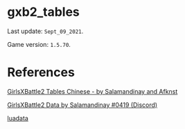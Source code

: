 # gxb2_tables

Last update: `Sept_09_2021`.

Game version: `1.5.70`.

# References

[GirlsXBattle2 Tables Chinese - by Salamandinay and Afknst](https://docs.google.com/spreadsheets/d/1BjbP3idmRVeBVPRaE5wyyyTwM7gAv0vH4ZXIQ3S8xbM/edit#gid=725990214)

[GirlsXBattle2 Data by Salamandinay #0419 (Discord)](https://docs.google.com/spreadsheets/d/14LepRzkMoStHXfFlnGFAPcUH99zCoALY6m0qysrRlgA/edit#gid=1187364502)

[luadata](https://github.com/leafvmaple/luadata)
